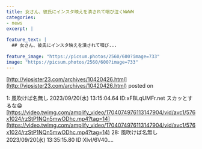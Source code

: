```yaml
---
title: 女さん、彼氏にインスタ映えを潰されて咽び泣くWWWW
categories:
- news
excerpt: |
  
feature_text: |
  ## 女さん、彼氏にインスタ映えを潰されて咽び...
  
feature_image: "https://picsum.photos/2560/600?image=733"
image: "https://picsum.photos/2560/600?image=733"
---
```


[http://vipsister23.com/archives/10420426.html](http://vipsister23.com/archives/10420426.html)
posted on 

<!--more-->

1: 風吹けば名無し 2023/09/20(水) 13:15:04.64 ID:xFBLqUMFr.net スカッとするな😁 [https://video.twimg.com/amplify_video/1704074976113147904/vid/avc1/576x1024/rzStP1NQn5mwODhc.mp4?tag=14](https://video.twimg.com/amplify_video/1704074976113147904/vid/avc1/576x1024/rzStP1NQn5mwODhc.mp4?tag=14) 28: 風吹けば名無し 2023/09/20(水) 13:35:15.80 ID:XIvI/6V40....
